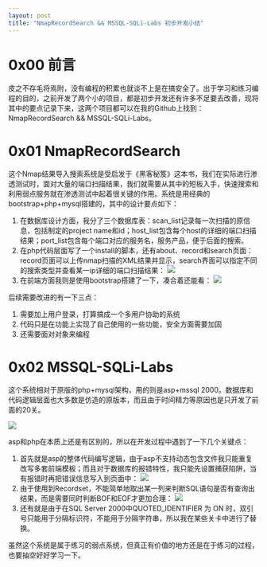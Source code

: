 ```yaml
---
layout: post
title: "NmapRecordSearch && MSSQL-SQLi-Labs 初步开发小结"
---
```


# 0x00 前言

皮之不存毛将焉附，没有编程的积累也就谈不上是在搞安全了。出于学习和练习编程的目的，之前开发了两个小的项目，都是初步开发还有许多不足要去改善，现将其中的要点记录下来，这两个项目都可以在我的Github上找到：NmapRecordSearch && MSSQL-SQLi-Labs。

<!-- more -->

# 0x01 NmapRecordSearch

这个Nmap结果导入搜索系统是受启发于《黑客秘笈》这本书，我们在实际进行渗透测试时，面对大量的端口扫描结果，我们就需要从其中的短板入手，快速搜索和利用弱点服务就在渗透测试中起着很关键的作用。系统是用经典的bootstrap+php+mysql搭建的，其中的设计要点如下：

1. 在数据库设计方面，我分了三个数据库表：scan_list记录每一次扫描的原信息，包括制定的project name和id；host_list包含每个host的详细的端口扫描结果；port_list包含每个端口对应的服务名，服务产品，便于后面的搜索。
2. 在php代码层面写了一个install的脚本，还有about、record和search页面：record页面可以上传nmap扫描的XML结果并显示，search界面可以指定不同的搜索类型并查看某一ip详细的端口扫描结果：
    ![][1]
3. 在前端方面我则是使用bootstrap搭建了一下，凑合着还能看：
    ![][2]

后续需要改进的有一下三点：

1. 需要加上用户登录，打算搞成一个多用户协助的系统
2. 代码只是在功能上实现了自己使用的一些功能，安全方面需要加固
3. 还需要面对对象来编程

# 0x02 MSSQL-SQLi-Labs

这个系统相对于原版的php+mysql架构，用的则是asp+mssql 2000。数据库和代码逻辑层面也大多数是仿造的原版本，而且由于时间精力等原因也是只开发了前面的20关。

![][3]

asp和php在本质上还是有区别的，所以在开发过程中遇到了一下几个关键点：

1. 首先就是asp的整体代码编写逻辑，由于asp不支持动态包含文件我只能重复改写多套前端模板；而且对于数据库的报错特性，我只能先设置捕获陷阱，当有报错时再把错误信息写入到页面中：
    ![][4]
2. 由于使用到Recordset，不能简单地取出某一列来判断SQL语句是否有查询出结果，而是需要同时判断BOF和EOF才更加合理：
    ![][5]
3. 还有就是由于在SQL Server 2000中QUOTED_IDENTIFIER 为 ON 时，双引号只能用于分隔标识符，不能用于分隔字符串，所以我在某些关卡中进行了替换。

虽然这个系统是属于练习的弱点系统，但真正有价值的地方还是在于练习的过程，也要抽空好好学习一下。


[1]: https://wx3.sinaimg.cn/large/ee2fecafly1g3qpox056vj211k0ja75z.jpg
[2]: https://wx3.sinaimg.cn/large/ee2fecafly1g3qpoxjexfj211y0db3zf.jpg
[3]: https://wx3.sinaimg.cn/large/ee2fecafly1g3qpoyma4aj211y0i775y.jpg
[4]: https://wx3.sinaimg.cn/large/ee2fecafly1g3qpoyyf3lj20iy0ahdfx.jpg
[5]: https://wx1.sinaimg.cn/large/ee2fecafly1g3qpozff58j20na01hweo.jpg

